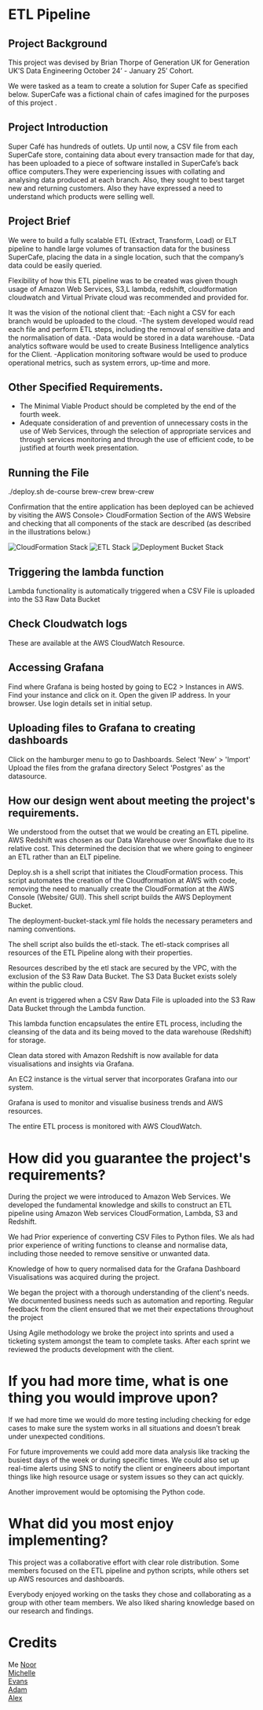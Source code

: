 
# ETL Pipeline

## Project Background

This project was devised by Brian Thorpe of Generation UK for Generation UK’S Data Engineering October 24’ - January 25’ Cohort. 

We were tasked as a team to create a solution for Super Cafe as specified below. SuperCafe was a fictional chain of cafes imagined for the purposes of this project .

## Project Introduction

Super Café has hundreds of outlets. Up until now, a CSV file from each SuperCafe store, containing data about every transaction made for that day, has been uploaded to a piece of software installed in SuperCafe’s back office computers.They were experiencing issues with collating and analysing data produced at each branch. Also, they sought to best target new and returning customers. Also they have expressed a need to understand which products were selling well.

## Project Brief

We were to build a fully scalable ETL (Extract, Transform, Load) or ELT pipeline to handle large volumes of transaction data for the business SuperCafe, placing the data in a single location, such that the company’s data could be easily queried.

Flexibility of how this ETL pipeline was to be created was given though usage of Amazon Web Services, S3,L lambda, redshift, cloudformation cloudwatch and Virtual Private cloud was recommended and provided for.

It was the vision of the notional client that:
-Each night a CSV for each branch would be uploaded to the cloud. 
-The system developed would read each file and perform ETL steps, including the removal of sensitive data and the normalisation of data.
-Data would be stored in a data warehouse. 
-Data analytics software would be used to create Business Intelligence analytics for the Client. 
-Application monitoring software would be used to produce operational metrics, such as system errors, up-time and more.

## Other Specified Requirements.

- The Minimal Viable Product should be completed by the end of the fourth week.
- Adequate consideration of and prevention of unnecessary costs in the use of Web Services, through the selection of appropriate services and through services monitoring and through the use of efficient code, to be justified at fourth week presentation.

## Running the File

./deploy.sh de-course brew-crew brew-crew <ip>

Confirmation that the entire application has been deployed can be achieved by visiting the AWS Console> CloudFormation Section of the AWS Websire and checking that all components of the stack are described (as described in the illustrations below.) 

![CloudFormation Stack](https://github.com/michellejanay/aws-etl-pipeline/blob/main/readme_images/CloudFormation-stack.jpg)
![ETL Stack](https://github.com/michellejanay/aws-etl-pipeline/blob/main/readme_images/Etl_stack.jpg)
![Deployment Bucket Stack](https://github.com/michellejanay/aws-etl-pipeline/blob/main/readme_images/deployment-bucket-stack.jpg)


## Triggering the lambda function
Lambda functionality is automatically triggered when a CSV File is uploaded into the S3 Raw Data Bucket  

## Check Cloudwatch logs
These are available at the AWS CloudWatch Resource.

## Accessing Grafana
Find where Grafana is being hosted by going to EC2 > Instances in AWS.
Find your instance and click on it.
Open the given IP address.
In your browser. Use login details set in initial setup.

## Uploading files to Grafana to creating dashboards
Click on the hamburger menu to go to Dashboards.
Select 'New' > 'Import'
Upload the files from the grafana directory
Select 'Postgres' as the datasource. 

## How our design went about meeting the project's requirements. 

We understood from the outset that we would be creating an ETL pipeline. AWS Redshift was chosen as our Data Warehouse over Snowflake due to its relative cost. This determined the decision that we where going to engineer an ETL rather than an ELT pipeline.

Deploy.sh is a shell script that initiates the CloudFormation process. This script automates the creation of the Cloudformation at AWS with code, removing the need to manually create the CloudFormation at the AWS Console (Website/ GUI). This shell script builds the AWS Deployment Bucket. 

The deployment-bucket-stack.yml file holds the necessary perameters and naming conventions.

The shell script also builds the etl-stack. The etl-stack comprises all resources of the ETL Pipeline along with their properties.

Resources described by the etl stack are secured by the VPC, with the exclusion of the S3 Raw Data Bucket. The S3 Data Bucket exists solely within the public cloud.

An event is triggered when a CSV Raw Data File is uploaded into the S3 Raw Data Bucket through the Lambda function.

This lambda function encapsulates the entire ETL process, including the cleansing of the data and its being moved to the data warehouse (Redshift) for storage.

Clean data stored with Amazon Redshift is now available for data visualisations and insights via Grafana. 

An EC2 instance is the virtual server that incorporates Grafana into our system.

Grafana is used to monitor and visualise business trends and AWS resources.

The entire ETL process is monitored with AWS CloudWatch.

# How did you guarantee the project's requirements? 

During the project we were introduced to Amazon Web Services. We developed the fundamental knowledge and skills to construct an ETL pipeline using Amazon Web services CloudFormation, Lambda, S3 and Redshift.

We had Prior experience of converting CSV Files to Python files. We als had prior experience of writing functions to cleanse and normalise data, including those needed to remove sensitive or unwanted data.

Knowledge of how to query normalised data for the Grafana Dashboard Visualisations was acquired during the project.

We began the project with a thorough understanding of the client's needs. We documented business needs such as automation and reporting. Regular feedback from the client ensured that we met their expectations throughout the project
 
Using Agile methodology we broke the project into sprints and used a ticketing system amongst the team to complete tasks. After each sprint we reviewed the products development with the client.

# If you had more time, what is one thing you would improve upon? 

If we had more time we would do more testing including checking for edge cases to make sure the system works in all situations and doesn’t break under unexpected conditions.

For future improvements we could add more data analysis like tracking the busiest days of the week or during specific times. We could also set up real-time alerts using SNS to notify the client or engineers about important things like high resource usage or system issues so they can act quickly.

Another improvement would be optomising the Python code.

# What did you most enjoy implementing?

This project was a collaborative effort with clear role distribution. Some members focused on the ETL pipeline and python scripts, while others set up AWS resources and dashboards.

Everybody enjoyed working on the tasks they chose and collaborating as a group with other team members. We also liked sharing knowledge based on our research and findings. 

# Credits 
Me [Noor](https://github.com/Hunzaa) <br>
[Michelle](https://github.com/michellejanay) <br>
[Evans](https://github.com/e-ldn) <br>
[Adam](https://github.com/Adam5510) <br>
[Alex](https://github.com/AlexH1000598) <br>
